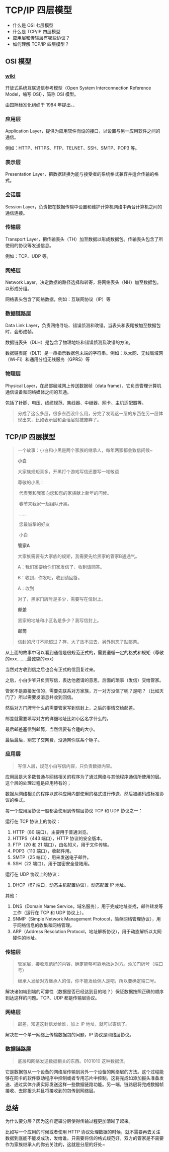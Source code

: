 # TCP/IP 四层模型

- 什么是 OSI 七层模型
- 什么是 TCP/IP 四层模型
- 应用层和传输层有哪些协议？
- 如何理解 TCP/IP 四层模型？



## OSI 模型 

### [wiki](https://zh.wikipedia.org/wiki/OSI%E6%A8%A1%E5%9E%8B)

开放式系统互联通信参考模型（Open System Interconnection Reference Model，缩写 OSI），简称 OSI 模型。

由国际标准化组织于 1984 年提出。、

### 应用层

Application Layer，提供为应用软件而设的接口，以设置与另一应用软件之间的通信。

例如：HTTP、HTTPS、FTP、TELNET、SSH、SMTP、POP3 等。

### 表示层

Presentation Layer，把数据转换为能与接受者的系统格式兼容并适合传输的格式。

### 会话层

Session Layer，负责把在数据传输中设置和维护计算机网络中两台计算机之间的通信连接。

### 传输层

Transport Layer，把传输表头（TH）加至数据以形成数据包。传输表头包含了所使用的协议等发送信息。

例如：TCP、UDP 等。

### 网络层

Network Layer，决定数据的路径选择和转寄，将网络表头（NH）加至数据包，以形成分组。

网络表头包含了网络数据，例如：互联网协议（IP）等

### 数据链路层

Data Link Layer，负责网络寻址、错误侦测和改错。当表头和表尾被加至数据包时，会形成帧。

数据链表头（DLH）是包含了物理地址和错误侦测及改错的方法。

数据链表尾（DLT）是一串指示数据包末端的字符串。例如：以太网、无线局域网（Wi-Fi）和通用分组无线服务（GPRS）等

### 物理层

Physical Layer，在局部局域网上传送数据帧（data frame），它负责管理计算机通信设备和网络媒体之间的互通。

包括了针脚、电压、线缆规范、集线器、中继器、网卡、主机适配器等。



> 分成了这么多层，很多东西没什么用，分完了发现这一层的东西在另一层体现出来，比如表示层和会话层就被废弃了。



## TCP/IP 四层模型

> 一个故事：小白和小黑是两个家族的继承人，每年两家都会致信问候~
>
> **小白**
>
> 大家族规矩真多，开黑打个游戏写信还要写一堆敬语
>
> 尊敬的小黑：
>
> ​	代表我和我家向您和您的家族献上新年的问候。
>
> ​	春节来我家一起组队开黑。
>
> ​	......
>
> ​	您最诚挚的好友
>
> ​	小白
>
> **管家A**
>
> 大家族需要有大家族的规矩，我需要先给黑家的管家B通通气。
>
> A：我们家要给你们家发信了，收到请回答。
>
> B：收到，你发吧，收到请回答。
>
> A：收到
>
> 对了，黑家门牌号是多少，需要写在信封上。
>
> **邮差**
>
> 黑家的地址和小区名是多少？我写信封上。
>
> **邮筒**
>
> 信封的尺寸不能超过 7 存，大了放不进去，另外别忘了贴邮票。



从上面的故事中可以看到通信是很规范正式的，需要遵循一定的格式和规矩（尊敬的xxx........最诚挚的xxx）

当然对方收到信之后也会有正式的信回复过来。

之后，小白少爷只负责写信，表达他邀请的意思，后面的琐事（发信）交给管家。

管家不是直接发信的，需要先联系对方家族，万一对方没信了呢？是吧？（比如灭门了）所以需要发消息并收到回信。

然后对方门牌号什么的需要管家写到信封上，之后的事情交给邮差。

邮差就需要填写对方的详细地址比如小区名字什么的。

最后邮差塞信到邮筒，当然信要有合适的大小。

最后最后，别忘了交网费，没通网你联系个锤子。



### 应用层

> 写信人层，规范小白写信内容，只负责数据内容。

应用层是大多数普通与网络相关的程序为了通过网络与其他程序通信所使用的层。这个层的处理过程是应用特有的；

数据从网络相关的程序以这种应用内部使用的格式进行传送，然后被编码成标准协议的格式。

每一个应用层协议一般都会使用到传输层协议 TCP 和 UDP 协议之一：

运行在 TCP 协议上的协议：

1. HTTP（80 端口），主要用于普通浏览。
2. HTTPS（443 端口），HTTP 协议的安全版本。
3. FTP（20 和 21 端口），由名知义，用于文件传输。
4. POP3（110 端口），收邮件用。
5. SMTP（25 端口），用来发送电子邮件。
6. SSH（22 端口），用于加密安全登陆用。

运行在 UDP 协议上的协议：

1. DHCP（67 端口，动态主机配置协议），动态配置 IP 地址。

其他：

1. DNS（Domain Name Service，域名服务），用于完成地址查找，邮件转发等工作（运行在 TCP 和 UDP 协议上）。
2. SNMP（Simple Network Management Protocol，简单网络管理协议），用于网络信息的收集和网络管理。
3. ARP（Address Resolution Protocol，地址解析协议），用于动态解析以太网硬件的地址。



### 传输层

> 管家层，接收规范好的内容，确定能够可靠地抵达对方。添加门牌号（端口号）
>
> 继承人发给对方继承人的信，你不能发给佣人是吧，所以要确定端口号。

解决诸如端到端的可靠性（数据是否已经达到目的地？）保证数据按照正确的顺序到达这样的问题。TCP、UDP 都是传输层协议。



### 网络层

> 邮差，知道这封信发给谁，加上 IP 地址，就可以寄信了。

解决在一个单一网络上传输数据包的问题，IP 协议是网络层协议。



### 数据链路层

> 底层和网络发送数据相关的东西。0101010 这种数据流。

它是数据包从一个设备的网络层传输到另外一个设备的网络层的方法。这个过程能够在网卡的软件驱动程序中控制或者专用芯片中控制。这将完成如添加报头准备发送、通过实体介质实际发送这样一些数据链路功能。另一端，链路层将完成数据帧接收、去除报头并且将接收到的包传到网络层。



## 总结

为什么要分层？因为这样逻辑分层使得传输过程更加清晰了起来。

比如写一个应用的时候或者使用 HTTP 协议处理数据的时候，就不需要再去关注数据到底能不能发成功，发给谁。只需要将信的格式规范好，双方的管家是不需要作为家族继承人的你去关注的，这就是分层的好处~